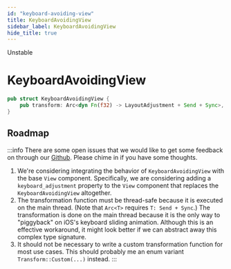 ```yaml
---
id: "keyboard-avoiding-view"
title: KeyboardAvoidingView
sidebar_label: KeyboardAvoidingView
hide_title: true
---
```


<span className="badge badge--danger">Unstable</span>

<h1 style={{ marginTop: 0 }}>KeyboardAvoidingView</h1>

```rust title="Definition"
pub struct KeyboardAvoidingView {
    pub transform: Arc<dyn Fn(f32) -> LayoutAdjustment + Send + Sync>,
}
```

## Roadmap

:::info
There are some open issues that we would like to get some feedback on through
our [Github](https://github.com/polyhorn/polyhorn). Please chime in if you have
some thoughts.

1. We're considering integrating the behavior of `KeyboardAvoidingView` with the
   base `View` component. Specifically, we are considering adding a
  `keyboard_adjustment` property to the `View` component that replaces the
  `KeyboardAvoidingView` altogether.
2. The transformation function must be thread-safe because it is executed on
   the main thread. (Note that `Arc<T>` requires `T: Send + Sync`.) The
   transformation is done on the main thread because it is the only way to
   "piggyback" on iOS's keyboard sliding animation. Although this is an
   effective workaround, it might look better if we can abstract away this
   complex type signature.
3. It should not be necessary to write a custom transformation function for most
   use cases. This should probably me an enum variant `Transform::Custom(...)`
   instead.
:::